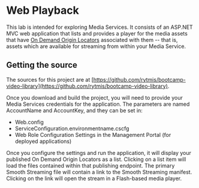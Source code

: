 # Web Playback #

This lab is intended for exploring Media Services. It consists of an ASP.NET MVC web application that lists and provides a player for the media assets that have [On Demand Origin Locators](http://msdn.microsoft.com/en-us/library/windowsazure/hh974308.aspx) associated with them -- that is, assets which are available for streaming from within your Media Service.

## Getting the source ##

The sources for this project are at [https://github.com/rytmis/bootcamp-video-library](https://github.com/rytmis/bootcamp-video-library). 

Once you download and build the project, you will need to provide your Media Services credentials for the application. The parameters are named AccountName and AccountKey, and they can be set in:

+ Web.config
+ ServiceConfiguration.environmentname.cscfg
+ Web Role Configuration Settings in the Management Portal (for deployed applications)

Once you configure the settings and run the application, it will display your published On Demand Origin Locators as a list. Clicking on a list item will load the files contained within that publishing endpoint. The primary Smooth Streaming file will contain a link to the Smooth Streaming manifest. Clicking on the link will open the stream in a Flash-based media player.